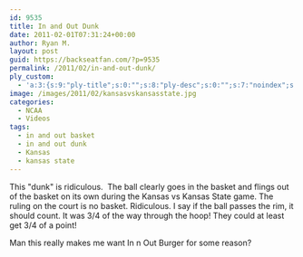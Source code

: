 ```yaml
---
id: 9535
title: In and Out Dunk
date: 2011-02-01T07:31:24+00:00
author: Ryan M.
layout: post
guid: https://backseatfan.com/?p=9535
permalink: /2011/02/in-and-out-dunk/
ply_custom:
  - 'a:3:{s:9:"ply-title";s:0:"";s:8:"ply-desc";s:0:"";s:7:"noindex";s:0:"";}'
image: /images/2011/02/kansasvskansasstate.jpg
categories:
  - NCAA
  - Videos
tags:
  - in and out basket
  - in and out dunk
  - Kansas
  - kansas state
---
```


<div class="entry">
  <p>
  </p>

  <p>
    This "dunk" is ridiculous.  The ball clearly goes in the basket and flings out of the basket on its own during the Kansas vs Kansas State game. The ruling on the court is no basket. Ridiculous. I say if the ball passes the rim, it should count. It was 3/4 of the way through the hoop! They could at least get 3/4 of a point!
  </p>

  <p>
    Man this really makes me want In n Out Burger for some reason?
  </p>
</div>
